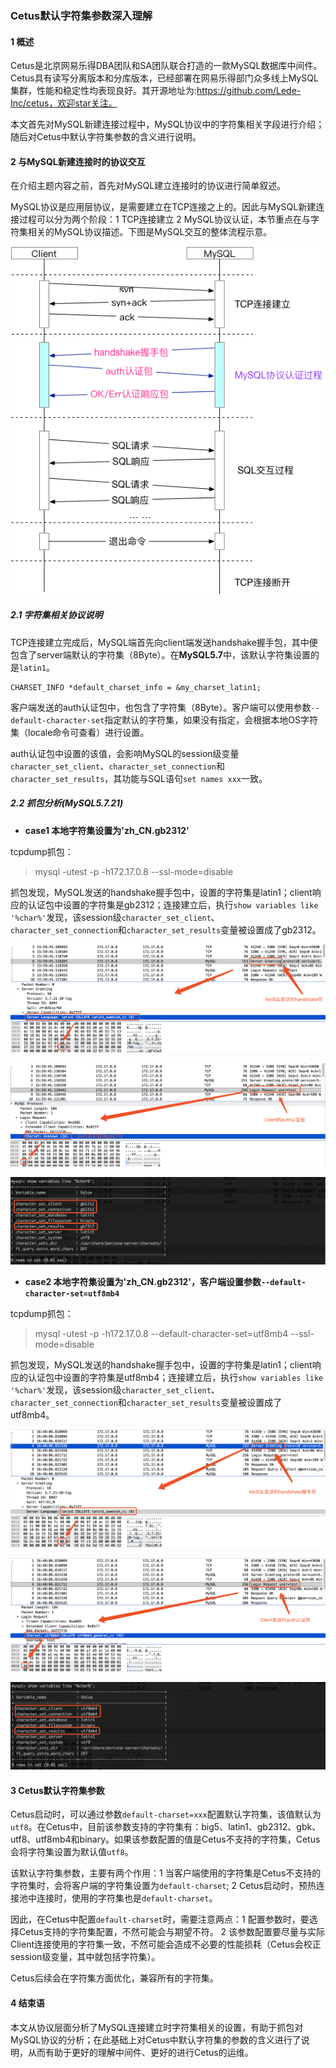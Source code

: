 ### Cetus默认字符集参数深入理解

#### 1 概述

Cetus是北京网易乐得DBA团队和SA团队联合打造的一款MySQL数据库中间件。Cetus具有读写分离版本和分库版本，已经部署在网易乐得部门众多线上MySQL集群，性能和稳定性均表现良好。其开源地址为:https://github.com/Lede-Inc/cetus，欢迎star关注。

本文首先对MySQL新建连接过程中，MySQL协议中的字符集相关字段进行介绍；随后对Cetus中默认字符集参数的含义进行说明。

#### 2 与MySQL新建连接时的协议交互

在介绍主题内容之前，首先对MySQL建立连接时的协议进行简单叙述。

MySQL协议是应用层协议，是需要建立在TCP连接之上的。因此与MySQL新建连接过程可以分为两个阶段：1 TCP连接建立 2 MySQL协议认证，本节重点在与字符集相关的MySQL协议描述。下图是MySQL交互的整体流程示意。

![6.2.1.png](./images/6.2.1.png)

##### 2.1 字符集相关协议说明

TCP连接建立完成后，MySQL端首先向client端发送handshake握手包，其中便包含了server端默认的字符集（8Byte）。在**MySQL5.7**中，该默认字符集设置的是`latin1`。

```
CHARSET_INFO *default_charset_info = &my_charset_latin1;
```

客户端发送的auth认证包中，也包含了字符集（8Byte）。客户端可以使用参数`--default-character-set`指定默认的字符集，如果没有指定，会根据本地OS字符集（locale命令可查看）进行设置。

auth认证包中设置的该值，会影响MySQL的session级变量`character_set_client`、`character_set_connection`和`character_set_results`，其功能与SQL语句`set names xxx`一致。

##### 2.2 抓包分析(MySQL5.7.21)

- **case1 本地字符集设置为'zh_CN.gb2312'**

tcpdump抓包：

> mysql -utest -p -h172.17.0.8 --ssl-mode=disable

抓包发现，MySQL发送的handshake握手包中，设置的字符集是latin1；client响应的认证包中设置的字符集是gb2312；连接建立后，执行`show variables like '%char%'`发现，该session级`character_set_client`、`character_set_connection`和`character_set_results`变量被设置成了gb2312。

![6.2.2.png](./images/6.2.2.png)

![6.2.3.png](./images/6.2.3.png)

![6.2.4.png](./images/6.2.4.png)

- **case2 本地字符集设置为'zh_CN.gb2312'，客户端设置参数`--default-character-set=utf8mb4`**

tcpdump抓包：

> mysql -utest -p -h172.17.0.8 --default-character-set=utf8mb4 --ssl-mode=disable

抓包发现，MySQL发送的handshake握手包中，设置的字符集是latin1；client响应的认证包中设置的字符集是utf8mb4；连接建立后，执行`show variables like '%char%'`发现，该session级`character_set_client`、`character_set_connection`和`character_set_results`变量被设置成了utf8mb4。

![6.2.5.png](./images/6.2.5.png)

![6.2.6.png](./images/6.2.6.png)

![6.2.7.png](./images/6.2.7.png)


#### 3 Cetus默认字符集参数

Cetus启动时，可以通过参数`default-charset=xxx`配置默认字符集，该值默认为`utf8`。在Cetus中，目前该参数支持的字符集有：big5、latin1、gb2312、gbk、utf8、utf8mb4和binary。如果该参数配置的值是Cetus不支持的字符集，Cetus会将字符集设置为默认值`utf8`。

该默认字符集参数，主要有两个作用：1 当客户端使用的字符集是Cetus不支持的字符集时，会将客户端的字符集设置为`default-charset`; 2 Cetus启动时，预热连接池中连接时，使用的字符集也是`default-charset`。

因此，在Cetus中配置`default-charset`时，需要注意两点：1 配置参数时，要选择Cetus支持的字符集配置，不然可能会与期望不符。 2 该参数配置要尽量与实际Client连接使用的字符集一致，不然可能会造成不必要的性能损耗（Cetus会校正session级变量，其中就包括字符集）。

Cetus后续会在字符集方面优化，兼容所有的字符集。

#### 4 结束语

本文从协议层面分析了MySQL连接建立时字符集相关的设置，有助于抓包对MySQL协议的分析；在此基础上对Cetus中默认字符集的参数的含义进行了说明，从而有助于更好的理解中间件、更好的进行Cetus的运维。





